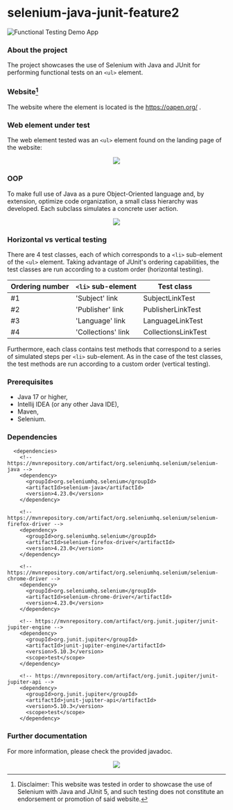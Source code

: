 # selenium-java-junit-feature2
![Functional Testing Demo App](https://img.shields.io/badge/demo_app-blue)

### About the project
The project showcases the use of Selenium with Java and JUnit for performing functional tests on an `<ul>` element. 

### Website[^1]
The website where the element is located is the https://oapen.org/ .


### Web element under test

The web element tested was an `<ul>` element found on the landing page of the website:

<div align="center">
   <img src="https://github.com/user-attachments/assets/09b5a75e-aa15-4dbd-ad15-53306d049883">
</div>


### OOP

To make full use of Java as a pure Object-Oriented language and, by extension, optimize code organization, a small class hierarchy was developed. Each subclass simulates a concrete user action.

<div align="center">
	<img src="https://github.com/user-attachments/assets/4e7e00c4-c54b-42e3-8234-e38519ec3efa">
</div>


### Horizontal vs vertical testing

There are 4 test classes, each of which corresponds to a `<li>` sub-element of the `<ul>` element. Taking advantage of JUnit's ordering capabilities, the test classes are run according to a custom order (horizontal testing).

| Ordering number | `<li>` sub-element  | Test class |
|------------- | ------------- | ------------- |
| #1 | 'Subject' link  | SubjectLinkTest  |
| #2 | 'Publisher' link | PublisherLinkTest |
| #3 | 'Language' link | LanguageLinkTest |
| #4 | 'Collections' link | CollectionsLinkTest |

Furthermore, each class contains test methods that correspond to a series of simulated steps per `<li>` sub-element. As in the case of the test classes, the test methods are run according to a custom order (vertical testing).


### Prerequisites
* Java 17 or higher,
* Intellij IDEA (or any other Java IDE),
* Maven,
* Selenium.

### Dependencies
```
  <dependencies>
    <!-- https://mvnrepository.com/artifact/org.seleniumhq.selenium/selenium-java -->
    <dependency>
      <groupId>org.seleniumhq.selenium</groupId>
      <artifactId>selenium-java</artifactId>
      <version>4.23.0</version>
    </dependency>

    <!-- https://mvnrepository.com/artifact/org.seleniumhq.selenium/selenium-firefox-driver -->
    <dependency>
      <groupId>org.seleniumhq.selenium</groupId>
      <artifactId>selenium-firefox-driver</artifactId>
      <version>4.23.0</version>
    </dependency>

    <!-- https://mvnrepository.com/artifact/org.seleniumhq.selenium/selenium-chrome-driver -->
    <dependency>
      <groupId>org.seleniumhq.selenium</groupId>
      <artifactId>selenium-chrome-driver</artifactId>
      <version>4.23.0</version>
    </dependency>

    <!-- https://mvnrepository.com/artifact/org.junit.jupiter/junit-jupiter-engine -->
    <dependency>
      <groupId>org.junit.jupiter</groupId>
      <artifactId>junit-jupiter-engine</artifactId>
      <version>5.10.3</version>
      <scope>test</scope>
    </dependency>

    <!-- https://mvnrepository.com/artifact/org.junit.jupiter/junit-jupiter-api -->
    <dependency>
      <groupId>org.junit.jupiter</groupId>
      <artifactId>junit-jupiter-api</artifactId>
      <version>5.10.3</version>
      <scope>test</scope>
    </dependency>
```

### Further documentation

For more information, please check the provided javadoc.

<p align="center">
  <a href="https://skillicons.dev">
    <img src="https://skillicons.dev/icons?i=java,idea,maven,selenium&theme=light"/>
	 
  </a>
</p>

[^1]: Disclaimer: This website was tested in order to showcase the use of Selenium with Java and JUnit 5, and such testing does not constitute an endorsement or promotion of said website.
